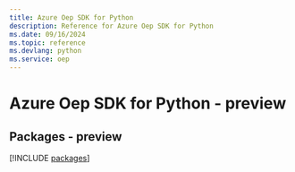 ```yaml
---
title: Azure Oep SDK for Python
description: Reference for Azure Oep SDK for Python
ms.date: 09/16/2024
ms.topic: reference
ms.devlang: python
ms.service: oep
---
```

# Azure Oep SDK for Python - preview
## Packages - preview
[!INCLUDE [packages](oep-index.md)]